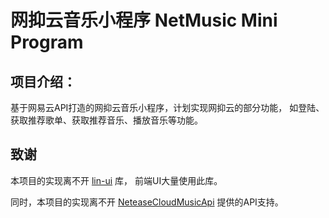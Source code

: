 # 网抑云音乐小程序 NetMusic Mini Program

## 项目介绍：
基于网易云API打造的网抑云音乐小程序，计划实现网抑云的部分功能，
如登陆、获取推荐歌单、获取推荐音乐、播放音乐等功能。

## 致谢
本项目的实现离不开 [lin-ui](https://github.com/TaleLin/lin-ui) 库，
前端UI大量使用此库。

同时，本项目的实现离不开 
[NeteaseCloudMusicApi](https://github.com/Binaryify/NeteaseCloudMusicApi) 
提供的API支持。

